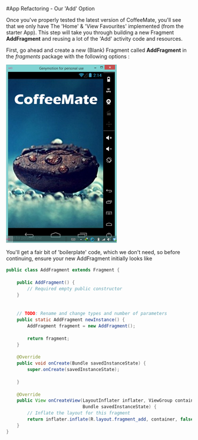 #App Refactoring - Our 'Add' Option

Once you've properly tested the latest version of CoffeeMate, you'll see that we only have The 'Home' & 'View Favourites' implemented (from the starter App). This step will take you through building a new Fragment <b>AddFragment</b> and reusing a lot of the 'Add' activity code and resources. 

First, go ahead and create a new (Blank) Fragment called <b>AddFragment</b> in the <i>fragments</i> package with the following options :

 ![](../img/lab502.png)

You'll get a fair bit of 'boilerplate' code, which we don't need, so before continuing, ensure your new AddFragment initially looks like

~~~java
public class AddFragment extends Fragment {

    public AddFragment() {
        // Required empty public constructor
    }


    // TODO: Rename and change types and number of parameters
    public static AddFragment newInstance() {
        AddFragment fragment = new AddFragment();

        return fragment;
    }

    @Override
    public void onCreate(Bundle savedInstanceState) {
        super.onCreate(savedInstanceState);
     
    }

    @Override
    public View onCreateView(LayoutInflater inflater, ViewGroup container,
                             Bundle savedInstanceState) {
        // Inflate the layout for this fragment
        return inflater.inflate(R.layout.fragment_add, container, false);
    }
}
~~~